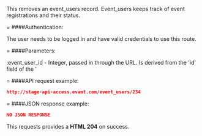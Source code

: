 <!-- --- title: DELETE /event_users/:event_user_id -->

This removes an event_users record. Event_users keeps track of event registrations and their status.

=
####Authentication:

The user needs to be logged in and have valid credentials to use this route.

=
####Parameters:

:event_user_id - Integer, passed in through the URL. Is derived from the 'id' field of the '

=
####API request example:
```json
http://stage-api-access.evant.com/event_users/234
```

=
####JSON response example:

```json
NO JSON RESPONSE
```

This requests provides a <strong>HTML 204</strong> on success.